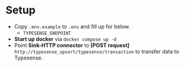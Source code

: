 # Setup
- Copy `.env.example` to `.env` and fill up for below.
    - `TYPESENSE_ENDPOINT`
- **Start up docker** via `docker compose up -d`
- Point **Sink-HTTP connector** to **[POST request]** `http://typesense_upsert/typesense/transaction` to transfer data to Typesense.






